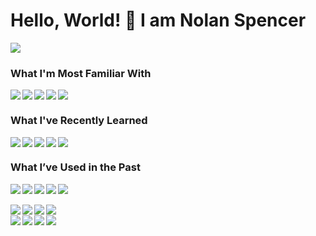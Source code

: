 # Hello, World! 👋 I am Nolan Spencer
<img src="https://github-readme-stats.vercel.app/api/top-langs/?username=Spence115&exclude_repo=gazebo_ros_pkgs,gazebo_ros_pkgs,warthog_accessories&layout=compact&langs_count=6&theme=transparent">

<!-- Align lefts omitted at end of each 'div' tag to ensure new line -->
<!-- Align lefts used in 'img' tags rather than 'div' tags to allow for more spacing between badges -->
### What I'm Most Familiar With
<div>
  <img align="left" src="https://img.shields.io/badge/python-3670A0?style=for-the-badge&logo=python&logoColor=ffdd54">
  <img align="left" src="https://img.shields.io/badge/c-%2300599C.svg?style=for-the-badge&logo=c&logoColor=white">
  <img align="left" src="https://img.shields.io/badge/sqlite-%2307405e.svg?style=for-the-badge&logo=sqlite&logoColor=white">
  <img align="left" src="https://img.shields.io/badge/Visual%20Studio%20Code-0078d7.svg?style=for-the-badge&logo=visual-studio-code&logoColor=white">
  <img src="https://img.shields.io/badge/Windows OS-0078D6?style=for-the-badge&logo=windows&logoColor=white">
</div>

### What I've Recently Learned
<div>
  <img align="left" src="https://img.shields.io/badge/html5-%23E34F26.svg?style=for-the-badge&logo=html5&logoColor=white">
  <img align="left" src="https://img.shields.io/badge/css3-%231572B6.svg?style=for-the-badge&logo=css3&logoColor=white">
  <img align="left" src="https://img.shields.io/badge/javascript-%23323330.svg?style=for-the-badge&logo=javascript&logoColor=%23F7DF1E">
  <img align="left" src="https://img.shields.io/badge/flask-%23000.svg?style=for-the-badge&logo=flask&logoColor=white">
  <img src="https://img.shields.io/badge/jinja-white.svg?style=for-the-badge&logo=jinja&logoColor=black">
</div>

### What I’ve Used in the Past
<div>
  <img align="left" src="https://img.shields.io/badge/Qt-%23217346.svg?style=for-the-badge&logo=Qt&logoColor=white">
  <img align="left" src="https://img.shields.io/badge/Linux-FCC624?style=for-the-badge&logo=linux&logoColor=black">
  <img align="left" src="https://img.shields.io/badge/Bash-%234EAA25.svg?style=for-the-badge&logo=gnu-bash&logoColor=white&color=2C2D31">
  <img align="left" src="https://img.shields.io/badge/-RaspberryPi-C51A4A?style=for-the-badge&logo=Raspberry-Pi">
  <img src="https://img.shields.io/badge/-Arduino-00979D?style=for-the-badge&logo=Arduino&logoColor=white">
</div>
<br>
<div>
  <img align="left" src="https://img.shields.io/badge/ros-%230A0FF9.svg?style=for-the-badge&logo=ros&logoColor=white">
  <img align="left" src="https://img.shields.io/badge/CMake-%23008FBA.svg?style=for-the-badge&logo=cmake&logoColor=white">
  <img align="left" src="https://img.shields.io/badge/OCTAVE-darkblue?style=for-the-badge&logo=octave&logoColor=fcd683">
  <img align="left" src="https://img.shields.io/badge/MATLAB-%230076A8.svg?style=for-the-badge&logo=mathworks&logoColor=white">
</div>
<br>
<div>
  <img align="left" src="https://img.shields.io/badge/c++-%2300599C.svg?style=for-the-badge&logo=c%2B%2B&logoColor=white">
  <img align="left" src="https://img.shields.io/badge/Visual%20Studio-5C2D91.svg?style=for-the-badge&logo=visual-studio&logoColor=white">
  <img align="left" src="https://img.shields.io/badge/Eclipse-FE7A16.svg?style=for-the-badge&logo=Eclipse&logoColor=white">
  <img src="https://img.shields.io/badge/java-%23ED8B00.svg?style=for-the-badge&logo=openjdk&logoColor=white">
</div>
